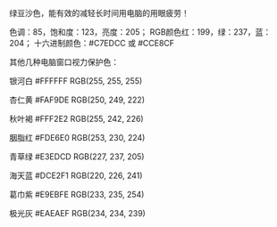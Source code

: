 绿豆沙色，能有效的减轻长时间用电脑的用眼疲劳！

色调：85，饱和度：123，亮度：205；
RGB颜色红：199，绿：237，蓝：204；
十六进制颜色：#C7EDCC 或 #CCE8CF

其他几种电脑窗口视力保护色：

银河白    #FFFFFF    RGB(255, 255, 255)

杏仁黄    #FAF9DE    RGB(250, 249, 222)

秋叶褐    #FFF2E2    RGB(255, 242, 226)

胭脂红    #FDE6E0    RGB(253, 230, 224)

青草绿    #E3EDCD    RGB(227, 237, 205)

海天蓝    #DCE2F1    RGB(220, 226, 241)

葛巾紫    #E9EBFE    RGB(233, 235, 254)

极光灰    #EAEAEF    RGB(234, 234, 239)